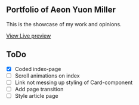 ## Portfolio of Aeon Yuon Miller

This is the showcase of my work and opinions.

[View Live preview](https://folio-aym.vercel.app/)

## ToDo

- [x] Coded index-page
- [ ] Scroll animations on index
- [ ] Link not messing up styling of Card-component
- [ ] Add page transition
- [ ] Style article page
